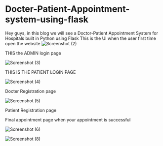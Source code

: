 # Docter-Patient-Appointment-system-using-flask
Hey guys, in this blog we will see a Doctor-Patient Appointment System for Hospitals built in Python using Flask
This is the UI when the user first time open the website
![Screenshot (2)](https://user-images.githubusercontent.com/117498422/232305983-34053596-44d6-4b94-ba28-a62cfdaaea53.png)

 THIS the ADMIN login page
 
![Screenshot (3)](https://user-images.githubusercontent.com/117498422/232306369-7988b8ea-6b87-4a16-a239-5ebef20c9ba9.png)

THIS IS THE PATIENT LOGIN PAGE

![Screenshot (4)](https://user-images.githubusercontent.com/117498422/232306686-70a54942-f90e-4fc2-b368-a4297e394ca2.png)

Docter Registration page


![Screenshot (5)](https://user-images.githubusercontent.com/117498422/232306767-f92bade5-7330-438e-a84e-a9c82bd9589b.png)

Patient Registration page


Final appointment page when your appointment is successful

![Screenshot (6)](https://user-images.githubusercontent.com/117498422/232306936-766bf709-8090-4973-96d6-78854d40f972.png)



![Screenshot (8)](https://user-images.githubusercontent.com/117498422/232307075-e3e1baa3-ace6-4201-a7ce-7d2b80037626.png)




